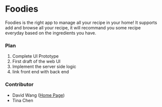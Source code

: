 Foodies
=======

Foodies is the right app to manage all your recipe in your home! It supports add and browse all your recipe, it will recommand you some recipe everyday based on the ingredients you have.

### Plan
1. Complete UI Prototype
2. First draft of the web UI
3. Implement the server side logic
4. link front end with back end

### Contributor
- David Wang ([Home Page](http://blog.davidvoid.net))
- Tina Chen

